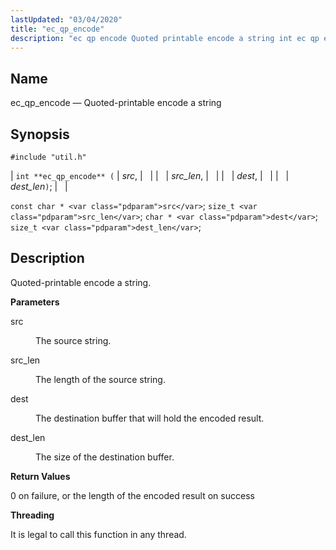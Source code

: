 ```yaml
---
lastUpdated: "03/04/2020"
title: "ec_qp_encode"
description: "ec qp encode Quoted printable encode a string int ec qp encode src src len dest dest len const char src size t src len char dest size t dest len Quoted printable encode a string src The source string src len The length of the source string dest The..."
---
```


<a name="apis.ec_qp_encode"></a> 
## Name

ec_qp_encode — Quoted-printable encode a string

## Synopsis

`#include "util.h"`

| `int **ec_qp_encode** (` | <var class="pdparam">src</var>, |   |
|   | <var class="pdparam">src_len</var>, |   |
|   | <var class="pdparam">dest</var>, |   |
|   | <var class="pdparam">dest_len</var>`)`; |   |

`const char * <var class="pdparam">src</var>`;
`size_t <var class="pdparam">src_len</var>`;
`char * <var class="pdparam">dest</var>`;
`size_t <var class="pdparam">dest_len</var>`;<a name="idp47680288"></a> 
## Description

Quoted-printable encode a string.

**<a name="idp47681504"></a> Parameters**

<dl class="variablelist">

<dt>src</dt>

<dd>

The source string.

</dd>

<dt>src_len</dt>

<dd>

The length of the source string.

</dd>

<dt>dest</dt>

<dd>

The destination buffer that will hold the encoded result.

</dd>

<dt>dest_len</dt>

<dd>

The size of the destination buffer.

</dd>

</dl>

**<a name="idp47689808"></a> Return Values**

0 on failure, or the length of the encoded result on success

**<a name="idp47690768"></a> Threading**

It is legal to call this function in any thread.